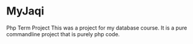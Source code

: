 # MyJaqi
Php Term Project
This was a project for my database course.  It is a pure commandline project that is purely php code.
